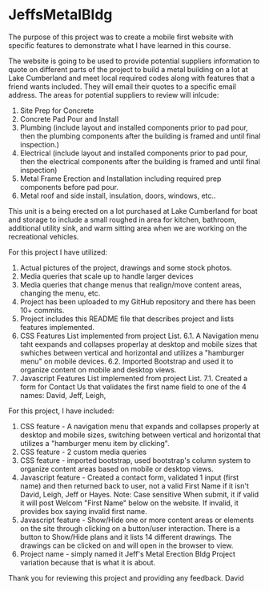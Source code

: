 # JeffsMetalBldg

The purpose of this project was to create a mobile first website with specific features to demonstrate what I have learned in this course.

The website is going to be used to provide potential suppliers information to quote on different parts of the project to build a metal building on a lot at Lake Cumberland and meet local required codes along with features that a friend wants included.   They will email their quotes to a specific email address.  The areas for potential suppliers to review will inlcude:
1) Site Prep for Concrete
2) Concrete Pad Pour and Install
3) Plumbing (include layout and installed components prior to pad pour, then the plumbing components after the building is framed and until final inspection.)
4) Electrical (include layout and installed components prior to pad pour, then the electrical components after the building is framed and until final inspection)
5) Metal Frame Erection and Installation including required prep components before pad pour.
6) Metal roof and side install, insulation, doors, windows, etc..

This unit is a being erected on a lot purchased at Lake Cumberland for boat and storage to include a small roughed in area for kitchen, bathroom, additional utility sink, and warm sitting area when we are working on the recreational vehicles.

For this project I have utilized: 
1) Actual pictures of the project, drawings and some stock photos.
2) Media queries that scale up to handle larger devices
3) Media queries that change menus that realign/move content areas, changing the menu, etc.
4) Project has been uploaded to my GitHub repository and there has been 10+ commits.
5) Project includes this README file that describes project and lists features implemented.
6) CSS Features List implemented from project List.
    6.1. A Navigation menu taht eexpands and collapses properlay at desktop and mobile sizes that swhiches between vertical and horizontal and utilizes a "hamburger menu" on mobile devices.
    6.2. Imported Bootstrap and used it to organize content on mobile and desktop views.
7) Javascript Features List implemented from project List.
    7.1. Created a form for Contact Us that validates the first name field to one of the 4 names:  David, Jeff, Leigh, 

For this project, I have included:
1) CSS feature - A navigation menu that expands and collapses properly at desktop and mobile sizes, switching between vertical and horizontal that utilizes a "hamburger menu item by clicking".
2) CSS feature - 2 custom media queries
3) CSS feature - imported bootstrap, used bootstrap's column system to organize content areas based on mobile or desktop views.
4) Javascript feature - Created a contact form, validated 1 input (first name) and then returned back to user, not a valid First Name if it isn't David, Leigh, Jeff or Hayes.   Note:  Case sensitive    When submit, it if valid it will post Welcom "First Name" below on the website.   If invalid, it provides box saying invalid first name.
5) Javascript feature - Show/Hide one or more content areas or elements on the site through clicking on a button/user interaction.  There is a button to Show/Hide plans and it lists 14 different drawings.   The drawings can be clicked on and will open in the browser to view.
7) Project name -  simply named it Jeff's Metal Erection Bldg Project variation because that is what it is about.

Thank you for reviewing this project and providing any feedback.    David